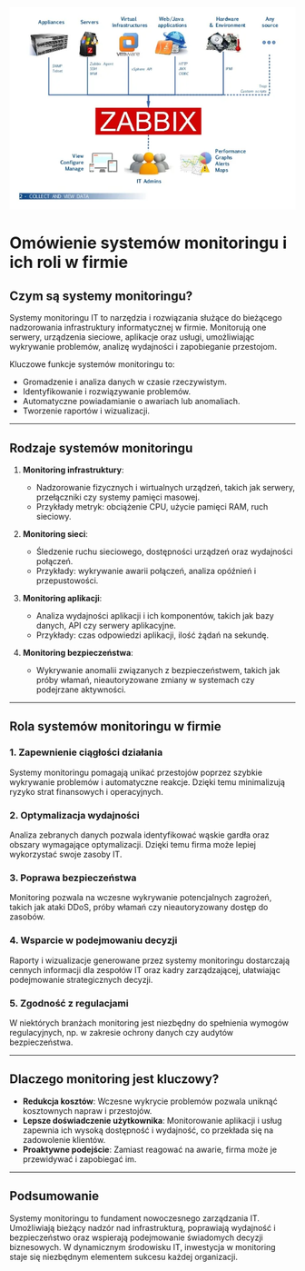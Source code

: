 ![Zabbix](/grafiki/zabbix-monitoring-in-5-pictures-2-638.webp)
# Omówienie systemów monitoringu i ich roli w firmie

## Czym są systemy monitoringu?

Systemy monitoringu IT to narzędzia i rozwiązania służące do bieżącego nadzorowania infrastruktury informatycznej w firmie. Monitorują one serwery, urządzenia sieciowe, aplikacje oraz usługi, umożliwiając wykrywanie problemów, analizę wydajności i zapobieganie przestojom.

Kluczowe funkcje systemów monitoringu to:

- Gromadzenie i analiza danych w czasie rzeczywistym.
- Identyfikowanie i rozwiązywanie problemów.
- Automatyczne powiadamianie o awariach lub anomaliach.
- Tworzenie raportów i wizualizacji.

---

## Rodzaje systemów monitoringu

1. **Monitoring infrastruktury**:
   - Nadzorowanie fizycznych i wirtualnych urządzeń, takich jak serwery, przełączniki czy systemy pamięci masowej.
   - Przykłady metryk: obciążenie CPU, użycie pamięci RAM, ruch sieciowy.

2. **Monitoring sieci**:
   - Śledzenie ruchu sieciowego, dostępności urządzeń oraz wydajności połączeń.
   - Przykłady: wykrywanie awarii połączeń, analiza opóźnień i przepustowości.

3. **Monitoring aplikacji**:
   - Analiza wydajności aplikacji i ich komponentów, takich jak bazy danych, API czy serwery aplikacyjne.
   - Przykłady: czas odpowiedzi aplikacji, ilość żądań na sekundę.

4. **Monitoring bezpieczeństwa**:
   - Wykrywanie anomalii związanych z bezpieczeństwem, takich jak próby włamań, nieautoryzowane zmiany w systemach czy podejrzane aktywności.

---

## Rola systemów monitoringu w firmie

### 1. **Zapewnienie ciągłości działania**
Systemy monitoringu pomagają unikać przestojów poprzez szybkie wykrywanie problemów i automatyczne reakcje. Dzięki temu minimalizują ryzyko strat finansowych i operacyjnych.

### 2. **Optymalizacja wydajności**
Analiza zebranych danych pozwala identyfikować wąskie gardła oraz obszary wymagające optymalizacji. Dzięki temu firma może lepiej wykorzystać swoje zasoby IT.

### 3. **Poprawa bezpieczeństwa**
Monitoring pozwala na wczesne wykrywanie potencjalnych zagrożeń, takich jak ataki DDoS, próby włamań czy nieautoryzowany dostęp do zasobów.

### 4. **Wsparcie w podejmowaniu decyzji**
Raporty i wizualizacje generowane przez systemy monitoringu dostarczają cennych informacji dla zespołów IT oraz kadry zarządzającej, ułatwiając podejmowanie strategicznych decyzji.

### 5. **Zgodność z regulacjami**
W niektórych branżach monitoring jest niezbędny do spełnienia wymogów regulacyjnych, np. w zakresie ochrony danych czy audytów bezpieczeństwa.

---

## Dlaczego monitoring jest kluczowy?

- **Redukcja kosztów**: Wczesne wykrycie problemów pozwala uniknąć kosztownych napraw i przestojów.
- **Lepsze doświadczenie użytkownika**: Monitorowanie aplikacji i usług zapewnia ich wysoką dostępność i wydajność, co przekłada się na zadowolenie klientów.
- **Proaktywne podejście**: Zamiast reagować na awarie, firma może je przewidywać i zapobiegać im.

---

## Podsumowanie

Systemy monitoringu to fundament nowoczesnego zarządzania IT. Umożliwiają bieżący nadzór nad infrastrukturą, poprawiają wydajność i bezpieczeństwo oraz wspierają podejmowanie świadomych decyzji biznesowych. W dynamicznym środowisku IT, inwestycja w monitoring staje się niezbędnym elementem sukcesu każdej organizacji.
